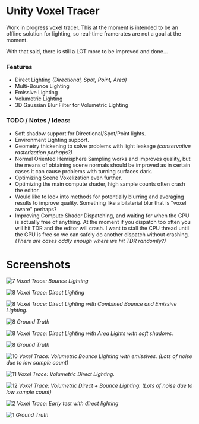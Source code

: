 # Unity Voxel Tracer

Work in progress voxel tracer. This at the moment is intended to be an offline solution for lighting, so real-time framerates are not a goal at the moment. 

With that said, there is still a LOT more to be improved and done...

### Features
- Direct Lighting *(Directional, Spot, Point, Area)*
- Multi-Bounce Lighting
- Emissive Lighting
- Volumetric Lighting
- 3D Gaussian Blur Filter for Volumetric Lighting

### TODO / Notes / Ideas:
- Soft shadow support for Directional/Spot/Point lights.
- Environment Lighting support.
- Geometry thickening to solve problems with light leakage *(conservative rasterization perhaps?)*
- Normal Oriented Hemisphere Sampling works and improves quality, but the means of obtaining scene normals should be improved as in certain cases it can cause problems with turning surfaces dark.
- Optimizing Scene Voxelization even further.
- Optimizing the main compute shader, high sample counts often crash the editor.
- Would like to look into methods for potentially blurring and averaging results to improve quality. Something like a bilaterial blur that is "voxel aware" perhaps?
- Improving Compute Shader Dispatching, and waiting for when the GPU is actually free of anything. At the moment if you dispatch too often you will hit TDR and the editor will crash. I want to stall the CPU thread until the GPU is free so we can safely do another dispatch without crashing. *(There are cases oddly enough where we hit TDR randomly?)*

# Screenshots

![7](GithubContent/7.png)
*Voxel Trace: Bounce Lighting*

![8](GithubContent/8.png)
*Voxel Trace: Direct Lighting*

![8](GithubContent/4.png)
*Voxel Trace: Direct Lighting with Combined Bounce and Emissive Lighting.*

![8](GithubContent/3.png)
*Ground Truth*

![8](GithubContent/5.png)
*Voxel Trace: Direct Lighting with Area Lights with soft shadows.*

![8](GithubContent/6.png)
*Ground Truth*

![10](GithubContent/10.png)
*Voxel Trace: Volumetric Bounce Lighting with emissives. (Lots of noise due to low sample count)*

![11](GithubContent/11.png)
*Voxel Trace: Volumetric Direct Lighting.*

![12](GithubContent/12.png)
*Voxel Trace: Volumetric Direct + Bounce Lighting. (Lots of noise due to low sample count)*

![2](GithubContent/2.png)
*Voxel Trace: Early test with direct lighting*

![1](GithubContent/1.png)
*Ground Truth*